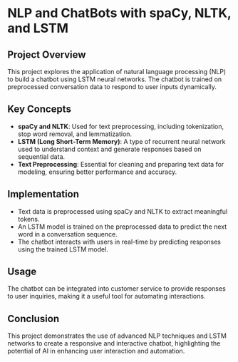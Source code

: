 # NLP and ChatBots with spaCy, NLTK, and LSTM

## Project Overview

This project explores the application of natural language processing (NLP) to build a chatbot using LSTM neural networks. The chatbot is trained on preprocessed conversation data to respond to user inputs dynamically.

## Key Concepts

- **spaCy and NLTK**: Used for text preprocessing, including tokenization, stop word removal, and lemmatization.
- **LSTM (Long Short-Term Memory)**: A type of recurrent neural network used to understand context and generate responses based on sequential data.
- **Text Preprocessing**: Essential for cleaning and preparing text data for modeling, ensuring better performance and accuracy.

## Implementation

- Text data is preprocessed using spaCy and NLTK to extract meaningful tokens.
- An LSTM model is trained on the preprocessed data to predict the next word in a conversation sequence.
- The chatbot interacts with users in real-time by predicting responses using the trained LSTM model.

## Usage

The chatbot can be integrated into customer service to provide responses to user inquiries, making it a useful tool for automating interactions.

## Conclusion

This project demonstrates the use of advanced NLP techniques and LSTM networks to create a responsive and interactive chatbot, highlighting the potential of AI in enhancing user interaction and automation.
